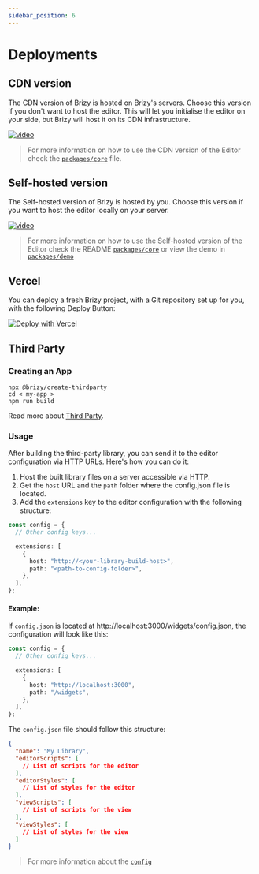 ```yaml
---
sidebar_position: 6
---
```


# Deployments

## CDN version

The CDN version of Brizy is hosted on Brizy's servers. Choose this version if you don't want to host the editor. This
will let you initialise the editor on your side, but Brizy will host it on its CDN infrastructure.

[![video](/img/deployment.jpg)](https://user-images.githubusercontent.com/10077249/206906576-cc654003-9b6d-4661-88dd-affb63ba538d.mp4)

> For more information on how to use the CDN version of the Editor check the [
`packages/core`](https://github.com/EasyBrizy/Brizy-Local/blob/master/packages/core/docs/cdn.MD) file.

## Self-hosted version

The Self-hosted version of Brizy is hosted by you. Choose this version if you want to host the editor locally on your
server.

[![video](/img/deployment.jpg)](https://user-images.githubusercontent.com/10077249/206906566-1d2087fc-847c-4530-8760-9b169dd3ed65.mp4)

> For more information on how to use the Self-hosted version of the Editor check the README [
`packages/core`](https://github.com/EasyBrizy/Brizy-Local/blob/master/packages/core/docs/self-hosted.MD) or view the
> demo in [`packages/demo`](https://github.com/EasyBrizy/Brizy-Local/blob/master/packages/demo/README.MD)

## Vercel

You can deploy a fresh Brizy project, with a Git repository set up for you, with the following Deploy Button:

[![Deploy with Vercel](https://vercel.com/button)](https://vercel.com/new/clone?repository-url=https://github.com/EasyBrizy/Brizy-Local-Editor&project-name=brizy-local-editor&repository-name=brizy-local-editor&output-directory=packages/demo/public)

## Third Party

### Creating an App

```shell
npx @brizy/create-thirdparty
cd < my-app >
npm run build
```

Read more about [Third Party](/building-widgets/introduction). 

### Usage

After building the third-party library, you can send it to the editor configuration via HTTP URLs.
Here's how you can do it:

1. Host the built library files on a server accessible via HTTP.
2. Get the `host` URL and the `path` folder where the config.json file is located.
3. Add the `extensions` key to the editor configuration with the following structure:

```typescript
const config = {
  // Other config keys...

  extensions: [
    {
      host: "http://<your-library-build-host>",
      path: "<path-to-config-folder>",
    },
  ],
};
```

#### Example:
If `config.json` is located at http://localhost:3000/widgets/config.json, the configuration will look like this:

```typescript
const config = {
  // Other config keys...

  extensions: [
    {
      host: "http://localhost:3000",
      path: "/widgets",
    },
  ],
};
```

The `config.json` file should follow this structure:
```json
{
  "name": "My Library",
  "editorScripts": [
    // List of scripts for the editor
  ],
  "editorStyles": [
    // List of styles for the editor
  ],
  "viewScripts": [
    // List of scripts for the view
  ],
  "viewStyles": [
    // List of styles for the view
  ]
}
```

> For more information about the [`config`](https://github.com/EasyBrizy/Brizy-Local-Editor/blob/master/packages/core/docs/cdn.MD#config)
